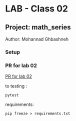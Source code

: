 # LAB - Class 02
## Project: math_series
Author: Mohannad Ghbashneh
### Setup
### PR for lab 02
[PR for lab 02](https://github.com/Mohannadghbashneh/math-series/pull/1)



to testing :
```
pytest 
```
requirements:
```
pip freeze > requirements.txt
```
